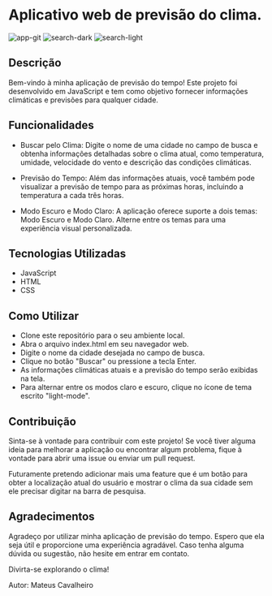 ﻿# Aplicativo web de previsão do clima.

![app-git](https://github.com/mateusrch/app-previsao-do-clima/assets/133996897/b03991c0-c98a-4843-a2dc-1a24de259e56) 
![search-dark](https://github.com/mateusrch/app-previsao-do-clima/assets/133996897/46d7832e-3177-4939-9437-3836335322d1) 
![search-light](https://github.com/mateusrch/app-previsao-do-clima/assets/133996897/c1bb58a4-4325-4e73-b78c-761494e60470)

## Descrição
Bem-vindo à minha aplicação de previsão do tempo! Este projeto foi desenvolvido em JavaScript e tem como objetivo fornecer informações climáticas e previsões para qualquer cidade.

## Funcionalidades
* Buscar pelo Clima: Digite o nome de uma cidade no campo de busca e obtenha informações detalhadas sobre o clima atual, como temperatura, umidade, velocidade do vento e descrição das condições climáticas.

* Previsão do Tempo: Além das informações atuais, você também pode visualizar a previsão de tempo para as próximas horas, incluindo a temperatura a cada três horas.

* Modo Escuro e Modo Claro: A aplicação oferece suporte a dois temas: Modo Escuro e Modo Claro. Alterne entre os temas para uma experiência visual personalizada.

## Tecnologias Utilizadas
* JavaScript
* HTML
* CSS

## Como Utilizar
* Clone este repositório para o seu ambiente local.
* Abra o arquivo index.html em seu navegador web.
* Digite o nome da cidade desejada no campo de busca.
* Clique no botão "Buscar" ou pressione a tecla Enter.
* As informações climáticas atuais e a previsão do tempo serão exibidas na tela.
* Para alternar entre os modos claro e escuro, clique no ícone de tema escrito "light-mode".

## Contribuição
Sinta-se à vontade para contribuir com este projeto! Se você tiver alguma ideia para melhorar a aplicação ou encontrar algum problema, fique à vontade para abrir uma issue ou enviar um pull request.

Futuramente pretendo adicionar mais uma feature que é um botão para obter a localização atual do usuário e mostrar o clima da sua cidade sem ele precisar digitar na barra de pesquisa.

## Agradecimentos
Agradeço por utilizar minha aplicação de previsão do tempo. Espero que ela seja útil e proporcione uma experiência agradável. Caso tenha alguma dúvida ou sugestão, não hesite em entrar em contato.

Divirta-se explorando o clima!

Autor: Mateus Cavalheiro
